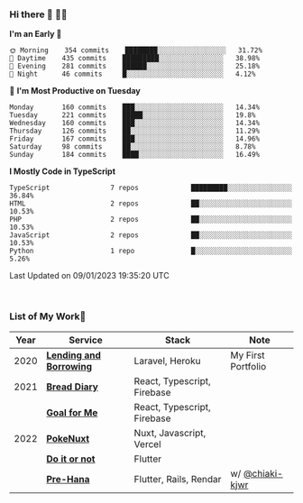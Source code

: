### Hi there 👋 🧑‍💻



<!--START_SECTION:waka-->
**I'm an Early 🐤** 

```text
🌞 Morning    354 commits    ████████░░░░░░░░░░░░░░░░░   31.72% 
🌆 Daytime    435 commits    █████████░░░░░░░░░░░░░░░░   38.98% 
🌃 Evening    281 commits    ██████░░░░░░░░░░░░░░░░░░░   25.18% 
🌙 Night      46 commits     █░░░░░░░░░░░░░░░░░░░░░░░░   4.12%

```
📅 **I'm Most Productive on Tuesday** 

```text
Monday       160 commits    ███░░░░░░░░░░░░░░░░░░░░░░   14.34% 
Tuesday      221 commits    █████░░░░░░░░░░░░░░░░░░░░   19.8% 
Wednesday    160 commits    ███░░░░░░░░░░░░░░░░░░░░░░   14.34% 
Thursday     126 commits    ██░░░░░░░░░░░░░░░░░░░░░░░   11.29% 
Friday       167 commits    ███░░░░░░░░░░░░░░░░░░░░░░   14.96% 
Saturday     98 commits     ██░░░░░░░░░░░░░░░░░░░░░░░   8.78% 
Sunday       184 commits    ████░░░░░░░░░░░░░░░░░░░░░   16.49%

```


**I Mostly Code in TypeScript** 

```text
TypeScript               7 repos             █████████░░░░░░░░░░░░░░░░   36.84% 
HTML                     2 repos             ██░░░░░░░░░░░░░░░░░░░░░░░   10.53% 
PHP                      2 repos             ██░░░░░░░░░░░░░░░░░░░░░░░   10.53% 
JavaScript               2 repos             ██░░░░░░░░░░░░░░░░░░░░░░░   10.53% 
Python                   1 repo              █░░░░░░░░░░░░░░░░░░░░░░░░   5.26%

```



 Last Updated on 09/01/2023 19:35:20 UTC
<!--END_SECTION:waka-->


<br />

### List of My Work🚀

| Year | Service | Stack | Note |
|--|--|--|--|
| 2020 | [**Lending and Borrowing**](https://lending-and-borrowing.herokuapp.com/) | Laravel, Heroku | My First Portfolio |
| 2021 | [**Bread Diary**](https://bread-diary-web.web.app/) | React, Typescript, Firebase | |
|  | [**Goal for Me**](https://goal-for-me.web.app/) | React, Typescript, Firebase | |
| 2022 | [**PokeNuxt**](https://pokenuxt.vercel.app/) | Nuxt, Javascript, Vercel | |
|  | [**Do it or not**](https://apps.apple.com/jp/app/do-it-or-not/id1613818865) | Flutter | |
|  | [**Pre-Hana**](https://apps.apple.com/us/app/%E3%83%97%E3%83%AA%E8%8A%B1-%E7%B5%90%E5%A9%9A%E5%BC%8F%E6%BA%96%E5%82%99%E3%81%AB%E7%89%B9%E5%8C%96%E3%81%97%E3%81%9Ftodo%E7%AE%A1%E7%90%86%E3%82%A2%E3%83%97%E3%83%AA/id1639773221) | Flutter, Rails, Rendar | w/ [@chiaki-kjwr](https://github.com/chiaki-kjwr) |
